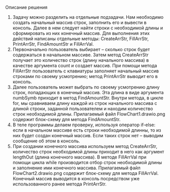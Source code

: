 Описание решения
1. Задачу можно разделить на отдельные подзадачи. Нам необходимо создать начальный массив строк, заполнить его и вывести в консоль. Далее в нем следует найти строки с необходимой длины и сформировать из них конечный массив. Для выполнения этих действий написаны отдельные методы: CreateArrStr, FillArrStr, PrintArrStr, FindAmountStr и FillArrVal.
2. Первоначально пользователь выбирает – сколько строк будет содержаться в начальном массиве. Затем метод CreateArrStr получает это количество строк (длину начального массива) в качестве аргумента count и создает  массив. При помощи метода FillArrStr пользователь с клавиатуры заполняет начальный массив строками по своему усмотрению; метод PrintArrStr выводит его в консоль.
3. Далее пользователь может выбрать по своему усмотрению длину строк, попадающих в конечный массив. Эта длина в виде аргумента numbSymb приходит в метод FindAmountStr. Внутри метода, в цикле for, мы сравниваем длину каждой из строк начального массива с длиной строки, заданной пользователем и находим количество строк необходимой длины. Прилагаемый файл FlowChart1.drawio.png содержит блок-схему для метода FindAmountStr.
4. В теле программы делаем проверку, используя оператор if-else: если в начальном массиве есть строки необходимой длинны, то из них будет создан конечный массив. Если таких строк нет – выводим сообщение об этом в консоль.
5. При создании конечного массива используем метод CreateArrStr, количество строк необходимой длины приходит в него как аргумент lengthOut (длина конечного массива). В методе FillArrVal при помощи цикла while производится отбор строк необходимой длины и заполнение ими конечного массива. Прилагаемый файл FlowChart2.drawio.png содержит блок-схему для метода FillArrVal. Конечный массив выводится в консоль посредством уже использованного ранее метода PrintArrStr. 
